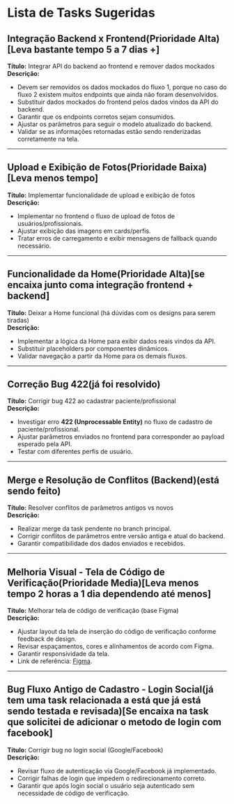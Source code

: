 # Lista de Tasks Sugeridas

## Integração Backend x Frontend(Prioridade Alta)[Leva bastante tempo 5 a 7 dias +]
**Título:** Integrar API do backend ao frontend e remover dados mockados  
**Descrição:**  
- Devem ser removidos os dados mockados do fluxo 1, porque no caso do fluxo 2 existem muitos endpoints que ainda não foram desenvolvidos.  
- Substituir dados mockados do frontend pelos dados vindos da API do backend.  
- Garantir que os endpoints corretos sejam consumidos.  
- Ajustar os parâmetros para seguir o modelo atualizado do backend.  
- Validar se as informações retornadas estão sendo renderizadas corretamente na tela.  

---

## Upload e Exibição de Fotos(Prioridade Baixa)[Leva menos tempo]
**Título:** Implementar funcionalidade de upload e exibição de fotos  
**Descrição:**  
- Implementar no frontend o fluxo de upload de fotos de usuários/profissionais.  
- Ajustar exibição das imagens em cards/perfis.  
- Tratar erros de carregamento e exibir mensagens de fallback quando necessário.  

---

## Funcionalidade da Home(Prioridade Alta)[se encaixa junto coma integração frontend + backend]
**Título:** Deixar a Home funcional (há dúvidas com os designs para serem tiradas)  
**Descrição:**  
- Implementar a lógica da Home para exibir dados reais vindos da API.  
- Substituir placeholders por componentes dinâmicos.  
- Validar navegação a partir da Home para os demais fluxos.  

---

## Correção Bug 422(já foi resolvido)
**Título:** Corrigir bug 422 ao cadastrar paciente/profissional  
**Descrição:**  
- Investigar erro **422 (Unprocessable Entity)** no fluxo de cadastro de paciente/profissional.  
- Ajustar parâmetros enviados no frontend para corresponder ao payload esperado pela API.  
- Testar com diferentes perfis de usuário.  

---

## Merge e Resolução de Conflitos (Backend)(está sendo feito)
**Título:** Resolver conflitos de parâmetros antigos vs novos  
**Descrição:**  
- Realizar merge da task pendente no branch principal.  
- Corrigir conflitos de parâmetros entre versão antiga e atual do backend.  
- Garantir compatibilidade dos dados enviados e recebidos.  

---

## Melhoria Visual - Tela de Código de Verificação(Prioridade Media)[Leva menos tempo 2 horas a 1 dia dependendo até menos]
**Título:** Melhorar tela de código de verificação (base Figma)  
**Descrição:**  
- Ajustar layout da tela de inserção do código de verificação conforme feedback de design.  
- Revisar espaçamentos, cores e alinhamentos de acordo com Figma.  
- Garantir responsividade da tela.  
- Link de referência: [Figma](https://www.figma.com/design/NtXWClFNNGscXzSd38vwmX/Squad-Design_ConectaBem_v.28.07.25?node-id=8462-94204&p=f&t=CPgU3XH1SYgsWVuS-0).  

---

## Bug Fluxo Antigo de Cadastro - Login Social(já tem uma task relacionada a está que já  está sendo testada e revisada)[Se encaixa na task que solicitei de adicionar o metodo de login com facebook]
**Título:** Corrigir bug no login social (Google/Facebook)  
**Descrição:**  
- Revisar fluxo de autenticação via Google/Facebook já implementado.  
- Corrigir falhas de login que impedem o redirecionamento correto.  
- Garantir que após login social o usuário seja autenticado sem necessidade de código de verificação.  
